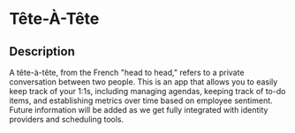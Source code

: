 # Tête-À-Tête

## Description

A tête-à-tête, from the French "head to head," refers to a private conversation between two people.  This is an app that allows you to easily keep track of your 1:1s, including managing agendas, keeping track of to-do items, and establishing metrics over time based on employee sentiment.  Future information will be added as we get fully integrated with identity providers and scheduling tools.

